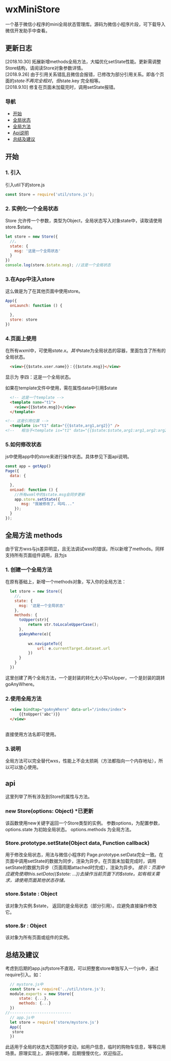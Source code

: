 # wxMiniStore

一个基于微信小程序的mini全局状态管理库。源码为微信小程序片段，可下载导入微信开发助手中查看。
## 更新日志
\[2018.10.30\] 拓展新增methods全局方法，大幅优化setState性能。更新需调整Store结构，请阅读Store对象参数详情。  
\[2018.9.26\] 由于引用关系错乱且微信会报错，已修改为部分引用关系。即各个页面的$state不再完全相对，但$state.key 完全相等。  
\[2018.9.10\] 修复在页面未加载完时，调用setState报错。  

### 导航
* [开始](#start)  
* [全局状态](#state)
* [全局方法](#f)
* [Api说明](#api)
* [总结及建议](#end)


## <div id="start">开始</div>
### 1. 引入
引入util下的store.js
```js
const Store = require('util/store.js');
```
### <div id="state">2. 实例化一个全局状态</div>
Store 允许传一个参数，类型为Object，全局状态写入对象state中，读取请使用store.$state。
```js 
let store = new Store({
  //。
  state: {
    msg: '这是一个全局状态'
  }
})
console.log(store.$state.msg); //这是一个全局状态
```
### 3.在App中注入store
这么做是为了在其他页面中使用store。
```js
App({
  onLaunch: function () {

  },
  store: store
})
```
### 4.页面上使用
在所有wxml中，可使用$state.x。
其中$state为全局状态的容器，里面包含了所有的全局状态。
```html
  <view>{{$state.user.name}}：{{$state.msg}}</view>
```
显示为 李四：这是一个全局状态。
 
如果在template文件中使用，需在属性data中引用$state
```html
  <!-- 这是一个template -->
  <template name="t1">
    <view>{{$state.msg}}</view>
  </template>

<!-- 这是引用位置 -->
  <template is="t1" data="{{$state,arg1,arg2}}" />
<!--   相当于<template is="t1" data="{{$state:$state,arg1:arg1,arg2:arg2}}" /> -->
```

### 5.如何修改状态
js中使用app中的store来进行操作状态。具体参见下面api说明。
```js
const app = getApp()
Page({
  data: {

  },
  onLoad: function () {
    //所有wxml中的$state.msg会同步更新
    app.store.setState({
       msg: "我被修改了，呜呜..."
    });
  }
});

```

## <div id="f">全局方法 methods</div>
  由于官方wxs与js差异明显，且无法调试wxs的错误。所以新增了methods。同样支持所有页面组件调用，且为js

  ### 1. 创建一个全局方法
  在原有基础上，新增一个methods对象，写入你的全局方法：
  ```js
	let store = new Store({
	  //。
	  state: {
		msg: '这是一个全局状态'
	  },
	  methods: {
		toUpper(str){
			return str.toLocaleUpperCase();
		},
		goAnyWhere(e){
		
			wx.navigateTo({
				url: e.currentTarget.dataset.url
			})
		}
	  }
	})
  ```
  这里创建了两个全局方法，一个是封装的转化大小写toUpper，一个是封装的跳转 goAnyWhere。
  
  ### 2.使用全局方法
  ```html
	<view bindtap="goAnyWhere" data-url="/index/index">
		{{toUpper('abc')}}
	</view>
	
  ```
  直接使用方法名即可使用。
  ### 3.说明
  全局方法可以完全替代wxs，性能上不会太损耗（方法都指向一个内存地址），所以可以放心使用。  
  
  
 
  


## <div id="api">api</div>
这里列举了所有涉及到Store的属性与方法。
### new Store(options: Object) *已更新
该函数使用new关键字返回一个Store类型的实例。
参数options，为配置参数，
options.state 为初始全局状态。
options.methods 为全局方法。

### Store.prototype.setState(Object data, Function callback)
用于修改全局状态，用法与微信小程序的 Page.prototype.setData完全一致。在页面中调用setState的数据为同步，渲染为异步。在页面未加载完成时，调用setState的数据为异步（页面周期attached时完成），渲染为异步。
*提示：页面中应避免使用this.setData({\$state: ...})去操作当前页面下的$state。如有相关需求，请使用页面其他状态存储。*

### store.\$state : Object
该对象为实例.$state， 返回的是全局状态（部分引用）。应避免直接操作修改它。

### store.$r : Object
该对象为所有页面或组件的实例。  


## <div id="end">总结及建议</div>
考虑到后期的app.js内store不直观，可以把整套store单独写入一个js中，通过require引入。如：
  ``` js
	// mystore.js中
	const Store = require('../util/store.js');
	module.exports = new Store({
		state: {...},
		methods: {...}
	})
//---------------------------
	// app.js中
	let store = require('store/mystore.js')
	App({
	 store
	})
  ```

此适用于全局的状态大范围同步变动，如用户信息，临时的购物车信息，等等应用场景。原理实现上，源码很清晰，后期慢慢优化，欢迎指正。